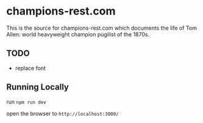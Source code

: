 # champions-rest.com

This is the source for champions-rest.com which documents the life of Tom Allen: world heavyweight champion pugilist of the 1870s.

## TODO
* replace font


## Running Locally

run `npm run dev`

open the browser to `http://localhost:3000/`
